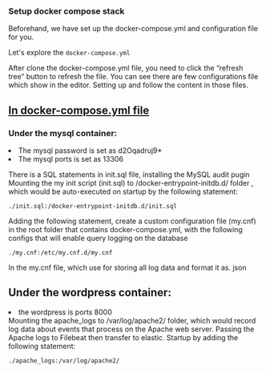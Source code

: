 ### Setup docker compose stack

Beforehand, we have set up the docker-compose.yml and configuration file for you.

Let's explore the `docker-compose.yml`

After clone the docker-compose.yml file, you need to click the “refresh tree” button to refresh the file. You can see there are few configurations file which show in the editor. Setting up and follow the content in those files.

## <b><u>In docker-compose.yml file </b></u>

### <b>Under the mysql container: </b>

<li>The mysql password is set as d2Oqadruj9* </li>
<li>The mysql ports is set as 13306</li>

There is a SQL statements in init.sql file, installing the MySQL audit pugin
Mounting the my init script (init.sql) to /docker-entrypoint-initdb.d/ folder , which would be auto-executed on startup by the following statement:

`./init.sql:/docker-entrypoint-initdb.d/init.sql`

Adding the following statement, create a custom configuration file (my.cnf) in the root folder that contains docker-compose.yml, with the following configs that will enable query logging on the database

`./my.cnf:/etc/my.cnf.d/my.cnf`

In the my.cnf file, which use for storing all log data and format it as. json

## <b>Under the wordpress container:</b>

<li>the wordpress is ports 8000</li>
Mounting the apache_logs to /var/log/apache2/ folder, which would record log data about events that process on the Apache web server. Passing the Apache logs to Filebeat then transfer to elastic. Startup by adding the following statement:

`./apache_logs:/var/log/apache2/`
